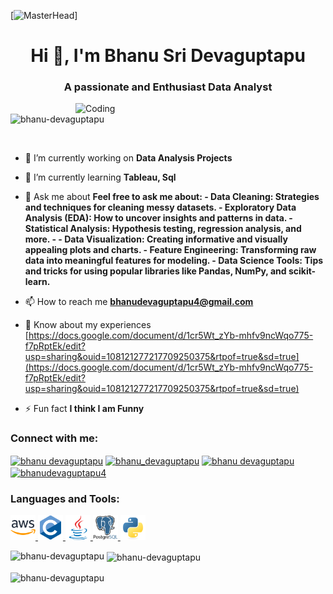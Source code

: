 [![MasterHead](https://camo.githubusercontent.com/f5a8ba4f28fe3ec8d5eb73dfa2303873b5d7122fb1ba08a5946e24d6c13e82c4/68747470733a2f2f6d656469612e6c6963646e2e636f6d2f646d732f696d6167652f4334443132415145536a37322d733567454b672f61727469636c652d636f7665725f696d6167652d736872696e6b5f3630305f323030302f302f313632363735333836373131303f653d3231343734383336343726763d6265746126743d4b6637594175775a74794347594c4e63682d4d676335654f432d376837754c5f646e424149677341465251)]
<h1 align="center">Hi 👋, I'm Bhanu Sri Devaguptapu</h1>
<h3 align="center">A passionate and Enthusiast Data Analyst</h3>
<img align="right" alt="Coding" width="400" src="https://miro.medium.com/v2/resize:fit:1200/0*dI-o8H3i0w66SpK7.gif">

<p align="left"> <img src="https://komarev.com/ghpvc/?username=bhanu-devaguptapu&label=Profile%20views&color=0e75b6&style=flat" alt="bhanu-devaguptapu" /> </p>

<p align="left"> <a href="https://twitter.com/" target="blank"><img src="https://img.shields.io/twitter/follow/?logo=twitter&style=for-the-badge" alt="" /></a> </p>

- 🔭 I’m currently working on **Data Analysis Projects**

- 🌱 I’m currently learning **Tableau, Sql**

- 💬 Ask me about **Feel free to ask me about: - **Data Cleaning**: Strategies and techniques for cleaning messy datasets. - **Exploratory Data Analysis (EDA)**: How to uncover insights and patterns in data. - **Statistical Analysis**: Hypothesis testing, regression analysis, and more. - - **Data Visualization**: Creating informative and visually appealing plots and charts. - **Feature Engineering**: Transforming raw data into meaningful features for modeling. - **Data Science Tools**: Tips and tricks for using popular libraries like Pandas, NumPy, and scikit-learn.**

- 📫 How to reach me **bhanudevaguptapu4@gmail.com**

- 📄 Know about my experiences [https://docs.google.com/document/d/1cr5Wt_zYb-mhfv9ncWqo775-f7pRptEk/edit?usp=sharing&ouid=108121277217709250375&rtpof=true&sd=true](https://docs.google.com/document/d/1cr5Wt_zYb-mhfv9ncWqo775-f7pRptEk/edit?usp=sharing&ouid=108121277217709250375&rtpof=true&sd=true)

- ⚡ Fun fact **I think I am Funny**

<h3 align="left">Connect with me:</h3>
<p align="left">
<a href="https://linkedin.com/in/bhanu devaguptapu" target="blank"><img align="center" src="https://raw.githubusercontent.com/rahuldkjain/github-profile-readme-generator/master/src/images/icons/Social/linked-in-alt.svg" alt="bhanu devaguptapu" height="30" width="40" /></a>
<a href="https://instagram.com/bhanu_devaguptapu" target="blank"><img align="center" src="https://raw.githubusercontent.com/rahuldkjain/github-profile-readme-generator/master/src/images/icons/Social/instagram.svg" alt="bhanu_devaguptapu" height="30" width="40" /></a>
<a href="https://www.hackerrank.com/bhanu devaguptapu" target="blank"><img align="center" src="https://raw.githubusercontent.com/rahuldkjain/github-profile-readme-generator/master/src/images/icons/Social/hackerrank.svg" alt="bhanu devaguptapu" height="30" width="40" /></a>
<a href="https://www.leetcode.com/bhanudevaguptapu4" target="blank"><img align="center" src="https://raw.githubusercontent.com/rahuldkjain/github-profile-readme-generator/master/src/images/icons/Social/leet-code.svg" alt="bhanudevaguptapu4" height="30" width="40" /></a>
</p>

<h3 align="left">Languages and Tools:</h3>
<p align="left"> <a href="https://aws.amazon.com" target="_blank" rel="noreferrer"> <img src="https://raw.githubusercontent.com/devicons/devicon/master/icons/amazonwebservices/amazonwebservices-original-wordmark.svg" alt="aws" width="40" height="40"/> </a> <a href="https://www.cprogramming.com/" target="_blank" rel="noreferrer"> <img src="https://raw.githubusercontent.com/devicons/devicon/master/icons/c/c-original.svg" alt="c" width="40" height="40"/> </a> <a href="https://www.java.com" target="_blank" rel="noreferrer"> <img src="https://raw.githubusercontent.com/devicons/devicon/master/icons/java/java-original.svg" alt="java" width="40" height="40"/> </a> <a href="https://www.postgresql.org" target="_blank" rel="noreferrer"> <img src="https://raw.githubusercontent.com/devicons/devicon/master/icons/postgresql/postgresql-original-wordmark.svg" alt="postgresql" width="40" height="40"/> </a> <a href="https://www.python.org" target="_blank" rel="noreferrer"> <img src="https://raw.githubusercontent.com/devicons/devicon/master/icons/python/python-original.svg" alt="python" width="40" height="40"/> </a> </p>

<p><img align="left" src="https://github-readme-stats.vercel.app/api/top-langs?username=bhanu-devaguptapu&show_icons=true&locale=en&layout=compact" alt="bhanu-devaguptapu" /></p>

<p>&nbsp;<img align="center" src="https://github-readme-stats.vercel.app/api?username=bhanu-devaguptapu&show_icons=true&locale=en" alt="bhanu-devaguptapu" /></p>

<p><img align="center" src="https://github-readme-streak-stats.herokuapp.com/?user=bhanu-devaguptapu&" alt="bhanu-devaguptapu" /></p>
